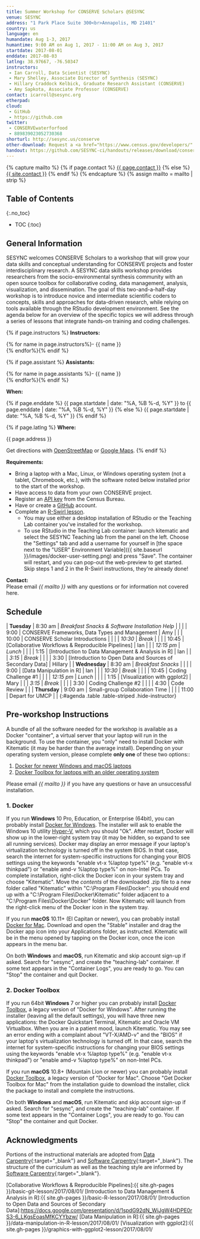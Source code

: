 ```yaml
---
title: Summer Workshop for CONSERVE Scholars @SESYNC
venue: SESYNC
address: "1 Park Place Suite 300<br>Annapolis, MD 21401"
country: us
language: en
humandate: Aug 1-3, 2017
humantime: 9:00 AM on Aug 1, 2017 - 11:00 AM on Aug 3, 2017
startdate: 2017-08-01
enddate: 2017-08-03
latlng: 38.97667, -76.50347
instructors:
 - Ian Carroll, Data Scientist (SESYNC)
 - Mary Shelley, Associate Director of Synthesis (SESYNC)
 - Hillary Craddock Kelbick, Graduate Research Assistant (CONSERVE)
 - Amy Sapkota, Associate Professor (CONSERVE)
contact: icarroll@sesync.org
etherpad:
cloud:
 - GitHub
 - https://github.com
twitter:
 - CONSERVEwaterforfood
 - 889839023052730368
shorturl: http://sesync.us/conserve
other-download: Request a <a href="https://www.census.gov/developers/" target="_blank">Census API Key</a>
handout: https://github.com/SESYNC-ci/handouts/releases/download/conserve-workshop-2017/handouts.zip
---
```


<!-- Capture additional variables to use below. -->

{% capture mailto %}
{% if page.contact %}
  <a href='mailto:{{page.contact}}'>{{ page.contact }}</a>
{% else %}
  <a href='mailto:{{site.contact}}'>{{ site.contact }}</a>
{% endif %}
{% endcapture %}
{% assign mailto = mailto | strip %}

## Table of Contents
{:.no_toc}

* TOC
{:toc}

## General Information

SESYNC welcomes CONSERVE Scholars to a workshop that will grow your data skills and conceptual understanding for CONSERVE projects and foster interdisciplinary research.
A SESYNC data skills workshop provides researchers from the socio-environmental synthesis community with an open source toolbox for collaborative coding, data management, analysis, visualization, and dissemination.
The goal of this two-and-a-half-day workshop is to introduce novice and intermediate scientific coders to concepts, skills and approaches for data-driven research, while relying on tools available through the RStudio development environment.
See the agenda below for an overview of the specific topics we will address through a series of lessons that integrate hands-on training and coding challenges.

<!-- The next block displays instructors' names if they are available. -->

{% if page.instructors %}
**Instructors:**

{% for name in page.instructors%}- {{ name }}  
{% endfor%}{% endif %}

{% if page.assistant %}
**Assistants:**

{% for name in page.assistants %}- {{ name }}  
{% endfor%}{% endif %}

**When:**

{% if page.enddate %}
{{ page.startdate | date: "%A, %B %-d, %Y" }} to {{ page.enddate | date: "%A, %B %-d, %Y" }}
{% else %}
{{ page.startdate | date: "%A, %B %-d, %Y" }}
{% endif %}

<!-- The next block displays the address and links to a map showing directions. -->

{% if page.latlng %}
**Where:**

{{ page.address }}
  
Get directions with
<a href="//www.openstreetmap.org/?mlat={{ page.latlng | replace:',','&mlon=' }}&zoom=16">OpenStreetMap</a> or
<a href="//maps.google.com/maps?q={{ page.latlng }}">Google Maps</a>.
{% endif %}

<!-- Modify the next block if there are any special requirements. -->

**Requirements:**  

- Bring a laptop with a Mac, Linux, or Windows operating system (not a tablet, Chromebook, etc.), with the software noted below installed prior to the start of the workshop.
- Have access to data from your own CONSERVE project.
- Register an [API key](https://www.census.gov/developers/) from the Census Bureau.
- Have or create a [GitHub](https://github.com) account.
- Complete an [R-Swirl lesson](http://swirlstats.com/students.html).
  - You may use either a desktop installation of RStudio or the Teaching Lab container you've installed for the workshop.
  - To use RStudio in the Teaching Lab container: launch kitematic and select the SESYNC Teaching lab from the panel on the left. Choose the "Settings" tab and add a username for yourself in [the space next to the "USER" Environment Variable]({{ site.baseurl }}/images/docker-user-setting.png) and press "Save". The container will restart, and you can pop-out the web-preview to get started. Skip steps 1 and 2 in the R-Swirl instructions, they're already done!

**Contact:**  
Please email *{{ mailto }}* with any questions or for information not covered here.

## Schedule

| **Tuesday**   |    8:30 am | *Breakfast Snacks & Software Installation Help*           |         |
|               |       9:00 | CONSERVE Frameworks, Data Types and Management            | Amy     |
|               |      10:00 | CONSERVE Scholar Introductions                            |         |
|               |    *10:30* | *Break*                                                   |         |
|               |      10:45 | [Collaborative Workflows & Reproducible Pipelines]        | Ian     |
|               | *12:15 pm* | *Lunch*                                                   |         |
|               |       1:15 | [Introduction to Data Management & Analysis in R]         | Ian     |
|               |     *3:15* | *Break*                                                   |         |
|               |       3:30 | [Introduction to Open Data and Sources of Secondary Data] | Hillary |
| **Wednesday** |    8:30 am | *Breakfast Snacks*                                        |         |
|               |       9:00 | [Data Manipulation in R]                                  | Ian     |
|               |    *10:30* | *Break*                                                   |         |
|               |      10:45 | Coding Challenge #1                                       |         |
|               | *12:15 pm* | *Lunch*                                                   |         |
|               |       1:15 | [Visualization with ggplot2]                              | Mary    |
|               |     *3:15* | *Break*                                                   |         |
|               |       3:30 | Coding Challenge #2                                       |         |
|               |       4:30 | Code Review                                               |         |
| **Thursday**  |    9:00 am | Small-group Collaboration Time                            |         |
|               |      11:00 | Depart for UMCP                                           |         |
{:#agenda .table .table-striped .hide-instructor}


## Pre-workshop Instructions

A bundle of all the software needed for the workshop is available as a Docker "container", a virtual server that your laptop will run in the background. To use the container, you "only" need to install Docker with Kitematic (it may be harder than the average install). Depending on your operating system version, please complete **only one** of these two options::

1. [Docker for newer Windows and macOS laptops](#1-docker)
1. [Docker Toolbox for laptops with an older operating system](#2-docker-toolbox)

Please email *{{ mailto }}* if you have any questions or have an unsuccessful installation.

### 1. Docker

If you run **Windows** 10 Pro, Education, or Enterprise (64bit), you can probably install [Docker for Windows](https://docs.docker.com/docker-for-windows/install/#install-docker-for-windows). The installer will ask to enable the Windows 10 utility [Hyper-V](https://docs.docker.com/docker-for-windows/troubleshoot/#hyper-v), which you should "Ok". After restart, Docker will show up in the lower-right system tray (it may be hidden, so expand to see all running services). Docker may display an error message if your laptop's virtualization technology is turned off in the system BIOS. In that case, search the internet for system-specific instructions for changing your BIOS settings using the keywords "enable vt-x %laptop type%" (e.g. "enable vt-x thinkpad") or "enable amd-v %laptop type%" on non-Intel PCs. To complete installation, right-click the Docker icon in your system tray and choose "Kitematic". Move the *contents* of the downloaded .zip file to a new folder called "Kitematic" within "C:\Program Files\Docker": you should end up with a "C:\Program Files\Docker\Kitematic" folder adjacent to a "C:\Program Files\Docker\Docker\" folder. Now Kitematic will launch from the right-click menu of the Docker icon in the system tray.

If you run **macOS** 10.11+ (El Capitan or newer), you can probably install [Docker for Mac](https://docs.docker.com/docker-for-mac/install/). Download and open the "Stable" installer and drag the Docker app icon into your Applications folder, as instructed. Kitematic will be in the menu opened by tapping on the Docker icon, once the icon appears in the menu bar.

On both **Windows** and **macOS**, run Kitematic and skip account sign-up if asked. Search for "sesync", and create the "teaching-lab" container. If some text appears in the "Container Logs", you are ready to go. You can "Stop" the container and quit Docker.

### 2. Docker Toolbox

If you run 64bit **Windows** 7 or higher you can probably install [Docker Toolbox](https://docs.docker.com/toolbox/toolbox_install_windows/), a legacy version of "Docker for Windows". After running the installer (leaving all the default settings), you will have three new applications: the Docker Quickstart Terminal, Kitematic and Oracle VM Virtualbox. When you are in a patient mood, launch Kitematic. You may see an error ending with a complaint about "VT-X/AMD-v" and the "BIOS" if your laptop's virtualization technology is turned off. In that case, search the internet for system-specific instructions for changing your BIOS settings using the keywords "enable vt-x %laptop type%" (e.g. "enable vt-x thinkpad") or "enable amd-v %laptop type%" on non-Intel PCs.

If you run **macOS** 10.8+ (Mountain Lion or newer) you can probably install [Docker Toolbox](https://docs.docker.com/toolbox/toolbox_install_mac/), a legacy version of "Docker for Mac". Choose "Get Docker Toolbox for Mac" from the installation guide to download the installer, click the package to install and complete the instructions.

On both **Windows** and **macOS**, run Kitematic and skip account sign-up if asked. Search for "sesync", and create the "teaching-lab" container. If some text appears in the "Container Logs", you are ready to go. You can "Stop" the container and quit Docker.

## Acknowledgments

Portions of the instructional materials are adopted from [Data Carpentry](http://www.datacarpentry.org){:target="_blank"} and [Software Carpentry](http://software-carpentry.org){:target="_blank"}.
The structure of the curriculum as well as the teaching style are informed by [Software Carpentry](http://software-carpentry.org){:target="_blank"}.

[Collaborative Workflows & Reproducible Pipelines]:{{ site.gh-pages }}/basic-git-lesson/2017/08/01/
[Introduction to Data Management & Analysis in R]:{{ site.gh-pages }}/basic-R-lesson/2017/08/01/
[Introduction to Open Data and Sources of Secondary Data]:https://docs.google.com/presentation/d/1spdG92dN_WiJgW4HDPE0rS3-6_LKgsEoasMfKCYYbzw/
[Data Manipulation in R]:{{ site.gh-pages }}/data-manipulation-in-R-lesson/2017/08/01/
[Visualization with ggplot2]:{{ site.gh-pages }}/graphics-with-ggplot2-lesson/2017/08/01/
